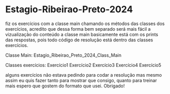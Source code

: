 # Estagio-Ribeirao-Preto-2024

fiz os exercícios com a classe main chamando os métodos das classes dos exercícios, acredito que dessa forma bem separado será mais fácil a vizualização do conteúdo
a classe main basicamente está com os prints das respostas, pois todo código de resolução está dentro das classes exercícios.

Classe Main: 
  Estagio_Ribeirao_Preto_2024_Class_Main
  
Classes exercícios:
  Exercício1
  Exercício2
  Exercício3
  Exercício4
  Exercício5

   alguns exercícios não estava pedindo para codar a resolução mas mesmo assim eu quis fazer tanto para mostrar que consigo, quanto para treinar mais
   espero que gostem do formato que usei. Obrigado!
